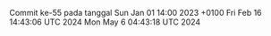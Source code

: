 Commit ke-55 pada tanggal Sun Jan 01 14:00 2023 +0100
Fri Feb 16 14:43:06 UTC 2024
Mon May  6 04:43:18 UTC 2024
